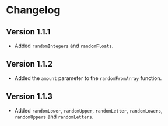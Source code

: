 # Changelog

## Version 1.1.1
- Added `randomIntegers` and `randomFloats`.

## Version 1.1.2
- Added the `amount` parameter to the `randomFromArray` function.

## Version 1.1.3
- Added `randomLower`, `randomUpper`, `randomLetter`, `randomLowers`, `randomUppers` and `randomLetters`.